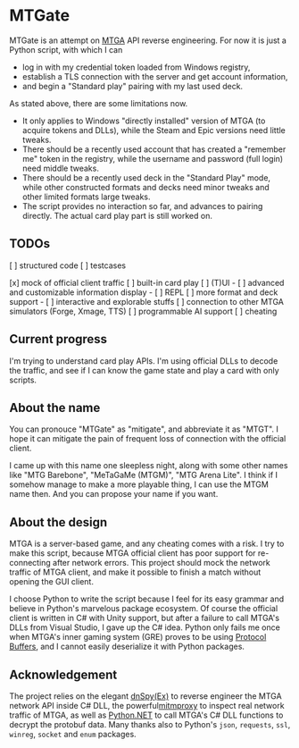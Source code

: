 # MTGate

MTGate is an attempt on [MTGA](https://magic.wizards.com/en/mtgarena) API reverse engineering. For now it is just a Python script, with which I can 
- log in with my credential token loaded from Windows registry,
- establish a TLS connection with the server and get account information,
- and begin a "Standard play" pairing with my last used deck.

As stated above, there are some limitations now.
- It only applies to Windows "directly installed" version of MTGA (to acquire tokens and DLLs), while the Steam and Epic versions need little tweaks.
- There should be a recently used account that has created a "remember me" token in the registry, while the username and password (full login) need middle tweaks.
- There should be a recently used deck in the "Standard Play" mode, while other constructed formats and decks need minor tweaks and other limited formats large tweaks.
- The script provides no interaction so far, and advances to pairing directly. The actual card play part is still worked on.

## TODOs

[ ] structured code
[ ] testcases

[x] mock of official client traffic
[ ] built-in card play
[ ] (T)UI
    - [ ] advanced and customizable information display
    - [ ] REPL
[ ] more format and deck support
    - [ ] interactive and explorable stuffs
[ ] connection to other MTGA simulators (Forge, Xmage, TTS)
[ ] programmable AI support
[ ] cheating

## Current progress

I'm trying to understand card play APIs. I'm using official DLLs to decode the traffic, and see if I can know the game state and play a card with only scripts.

## About the name

You can pronouce "MTGate" as "mitigate", and abbreviate it as "MTGT". I hope it can mitigate the pain of frequent loss of connection with the official client.

I came up with this name one sleepless night, along with some other names like "MTG Barebone", "MeTaGaMe (MTGM)", "MTG Arena Lite". I think if I somehow manage to make a more playable thing, I can use the MTGM name then. And you can propose your name if you want.

## About the design

MTGA is a server-based game, and any cheating comes with a risk. I try to make this script, because MTGA official client has poor support for re-connecting after network errors. This project should mock the network traffic of MTGA client, and make it possible to finish a match without opening the GUI client.

I choose Python to write the script because I feel for its easy grammar and believe in Python's marvelous package ecosystem. Of course the official client is written in C# with Unity support, but after a failure to call MTGA's DLLs from Visual Studio, I gave up the C# idea. Python only fails me once when MTGA's inner gaming system (GRE) proves to be using [Protocol Buffers](https://protobuf.dev/), and I cannot easily deserialize it with Python packages.

## Acknowledgement

The project relies on the elegant [dnSpy(Ex)](https://github.com/dnSpyEx/dnSpy) to reverse engineer the MTGA network API inside C# DLL, the powerful[mitmproxy](https://mitmproxy.org/) to inspect real network traffic of MTGA, as well as [Python.NET](https://pythonnet.github.io/) to call MTGA's C# DLL functions to decrypt the protobuf data. Many thanks also to Python's `json`, `requests`, `ssl`, `winreg`, `socket` and `enum` packages.